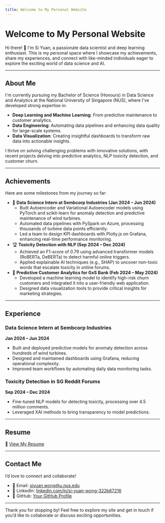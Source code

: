 ```yaml
---
title: Welcome to My Personal Website
---
```


# Welcome to My Personal Website

Hi there! 👋 I'm Si Yuan, a passionate data scientist and deep learning enthusiast. This is my personal space where I showcase my achievements, share my experiences, and connect with like-minded individuals eager to explore the exciting world of data science and AI.

---

## About Me

I'm currently pursuing my Bachelor of Science (Honours) in Data Science and Analytics at the National University of Singapore (NUS), where I've developed strong expertise in:
- **Deep Learning and Machine Learning**: From predictive maintenance to customer analytics.
- **Data Engineering**: Automating data pipelines and enhancing data quality for large-scale systems.
- **Data Visualization**: Creating insightful dashboards to transform raw data into actionable insights.

I thrive on solving challenging problems with innovative solutions, with recent projects delving into predictive analytics, NLP toxicity detection, and customer churn.

---

## Achievements

Here are some milestones from my journey so far:
- 🌟 **Data Science Intern at Sembcorp Industries (Jan 2024 – Jun 2024)**  
  - Built Autoencoder and Variational Autoencoder models using PyTorch and scikit-learn for anomaly detection and predictive maintenance of wind turbines.
  - Automated data pipelines with PySpark on Azure, processing thousands of turbine data points efficiently.
  - Led a team to design KPI dashboards with Plotly.js on Grafana, enhancing real-time performance monitoring.
- 🏆 **Toxicity Detection with NLP (Sep 2024 – Dec 2024)**  
  - Achieved an F1-score of 0.79 using advanced transformer models (RoBERTa, DeBERTa) to detect harmful online triggers.
  - Applied explainable AI techniques (e.g., SHAP) to uncover non-toxic words that escalate toxicity in online forums.
- 📜 **Predictive Customer Analytics for GxS Bank (Feb 2024 – May 2024)**  
  - Developed a machine learning model to identify high-risk churn customers and integrated it into a user-friendly web application.
  - Designed data visualization tools to provide critical insights for marketing strategies.

---

## Experience

### Data Science Intern at Sembcorp Industries  
**Jan 2024 – Jun 2024**  
- Built and deployed predictive models for anomaly detection across hundreds of wind turbines.  
- Designed and maintained dashboards using Grafana, reducing operational complexity.  
- Improved team workflows by automating daily data monitoring tasks.

### Toxicity Detection in SG Reddit Forums  
**Sep 2024 – Dec 2024**  
- Fine-tuned NLP models for detecting toxicity, processing over 4.5 million comments.  
- Leveraged XAI methods to bring transparency to model predictions.

---

## Resume

📄 [View My Resume](link-to-your-resume.pdf)

---

## Contact Me

I’d love to connect and collaborate!  
- 📧 Email: [siyuan.wong@u.nus.edu](mailto:siyuan.wong@u.nus.edu)  
- 💼 LinkedIn: [linkedin.com/in/si-yuan-wong-322b87216](https://www.linkedin.com/in/si-yuan-wong-322b87216)  
- 📂 GitHub: [Your GitHub Profile](https://github.com/your-username)

---

Thank you for stopping by! Feel free to explore my site and get in touch if you’d like to collaborate or discuss exciting opportunities.
